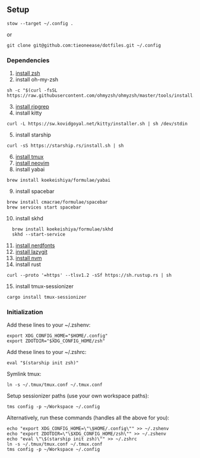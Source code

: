 ## Setup
```
stow --target ~/.config .
```
or
```
git clone git@github.com:tieoneease/dotfiles.git ~/.config
```


### Dependencies
1. [install zsh](https://github.com/ohmyzsh/ohmyzsh/wiki/Installing-ZSH)
2. install oh-my-zsh 
```
sh -c "$(curl -fsSL https://raw.githubusercontent.com/ohmyzsh/ohmyzsh/master/tools/install.sh)"
```
3. [install ripgrep](https://github.com/BurntSushi/ripgrep?tab=readme-ov-file#installation)
4. install kitty 
```
curl -L https://sw.kovidgoyal.net/kitty/installer.sh | sh /dev/stdin
``` 
5. install starship 
```
curl -sS https://starship.rs/install.sh | sh
```
6. [install tmux](https://github.com/tmux/tmux/wiki/Installing)
7. [install neovim](https://github.com/neovim/neovim/blob/master/INSTALL.md)
8. install yabai 
```
brew install koekeishiya/formulae/yabai
``` 
9. install spacebar 
```
brew install cmacrae/formulae/spacebar
brew services start spacebar
```
10. install skhd 
```
  brew install koekeishiya/formulae/skhd
  skhd --start-service
```
11. [install nerdfonts](https://github.com/ryanoasis/nerd-fonts?tab=readme-ov-file#option-4-homebrew-fonts)
12. [install lazygit](https://github.com/jesseduffield/lazygit#installation)
13. [install nvm](https://github.com/nvm-sh/nvm)
14. install rust
```
curl --proto '=https' --tlsv1.2 -sSf https://sh.rustup.rs | sh
```
15. install tmux-sessionizer
```
cargo install tmux-sessionizer
```

### Initialization
Add these lines to your ~/.zshenv:
```
export XDG_CONFIG_HOME="$HOME/.config"
export ZDOTDIR="$XDG_CONFIG_HOME/zsh"
```

Add these lines to your ~/.zshrc:
```
eval "$(starship init zsh)"
```
Symlink tmux:
```
ln -s ~/.tmux/tmux.conf ~/.tmux.conf
```
Setup sessionizer paths (use your own workspace paths):
```
tms config -p ~/Workspace ~/.config
```

Alternatively, run these commands (handles all the above for you):
```
echo "export XDG_CONFIG_HOME=\"\$HOME/.config\"" >> ~/.zshenv
echo "export ZDOTDIR=\"\$XDG_CONFIG_HOME/zsh\"" >> ~/.zshenv
echo "eval \"\$(starship init zsh)\"" >> ~/.zshrc
ln -s ~/.tmux/tmux.conf ~/.tmux.conf
tms config -p ~/Workspace ~/.config
```
